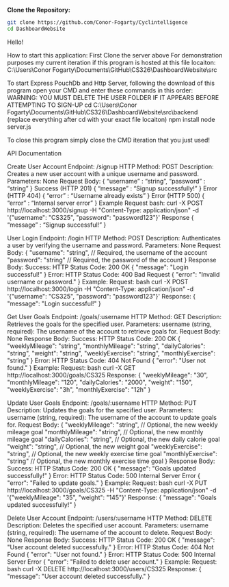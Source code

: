 **Clone the Repository:**
```sh
git clone https://github.com/Conor-Fogarty/Cyclintelligence
cd DashboardWebsite
```
Hello!

How to start this application:
First Clone the server above 
For demonstration purposes my current iteration if this program is hosted at this file locaiton: C:\Users\Conor Fogarty\Documents\GitHub\CS326\DashboardWebsite\src

To start Express PouchDb and Http Server, following the download of this program open your CMD and enter these commands in this order:
 WARNING: YOU MUST DELETE THE USER FOLDER IF IT APPEARS BEFORE ATTEMPTING TO SIGN-UP
cd C:\Users\Conor Fogarty\Documents\GitHub\CS326\DashboardWebsite\src\backend
(replace everything after cd with your exact file locaiton)
npm install
node server.js

To close this program simply close the CMD iteration that you just used!


API Documentation 

Create User Account
Endpoint: /signup
HTTP Method: POST
Description: Creates a new user account with a unique username and password.
Parameters: None
Request Body:
{
	“username” : “string”,
	“password” : “string”
}
Success (HTTP 201)
{
“message” : “Signup successfully!”
}
Error (HTTP 404)
{
“error” : “Username already exists”
}
Error (HTTP 500)
{
	“error” : “Internal server error”
}
Example 
Request 
bash: 
curl -X POST http://localhost:3000/signup -H "Content-Type: application/json" -d '{"username": "CS325", "password": "password123"}'
Response
{
	“message” : “Signup successful!”
}

User Login
Endpoint: /login
HTTP Method: POST
Description: Authenticates a user by verifying the username and password.
Parameters: None
Request Body:
{
  "username": "string",   // Required, the username of the account
  "password": "string"    // Required, the password of the account
}
Response Body:
Success:
HTTP Status Code: 200 OK
{
  "message": "Login successful!"
}
Error:
HTTP Status Code: 400 Bad Request
{
  "error": "Invalid username or password."
}
Example:
Request:
bash curl -X POST http://localhost:3000/login -H "Content-Type: application/json" -d '{"username": "CS325", "password": "password123"}'
Response:
{
  "message": "Login successful!"
}

Get User Goals
Endpoint: /goals/:username
HTTP Method: GET
Description: Retrieves the goals for the specified user.
Parameters:
username (string, required): The username of the account to retrieve goals for.
Request Body: None
Response Body:
Success:
HTTP Status Code: 200 OK
{
  "weeklyMileage": "string",
  "monthlyMileage": "string",
  "dailyCalories": "string",
  "weight": "string",
  "weeklyExercise": "string",
  "monthlyExercise": "string"
}
Error:
HTTP Status Code: 404 Not Found
{
  "error": "User not found."
}
Example:
Request:
bash curl -X GET http://localhost:3000/goals/CS325
Response:
{
  "weeklyMileage": "30",
  "monthlyMileage": "120",
  "dailyCalories": "2000",
  "weight": "150",
  "weeklyExercise": "3h",
  "monthlyExercise": "12h"
}


Update User Goals
Endpoint: /goals/:username
HTTP Method: PUT
Description: Updates the goals for the specified user.
Parameters:
username (string, required): The username of the account to update goals for.
Request Body:
{
  "weeklyMileage": "string",   // Optional, the new weekly mileage goal
  "monthlyMileage": "string",  // Optional, the new monthly mileage goal
  "dailyCalories": "string",   // Optional, the new daily calorie goal
  "weight": "string",          // Optional, the new weight goal
  "weeklyExercise": "string",  // Optional, the new weekly exercise time goal
  "monthlyExercise": "string"  // Optional, the new monthly exercise time goal
}
Response Body:
Success:
HTTP Status Code: 200 OK
{
  "message": "Goals updated successfully!"
}
Error:
HTTP Status Code: 500 Internal Server Error
{
  "error": "Failed to update goals."
}
Example:
Request:
bash
curl -X PUT http://localhost:3000/goals/CS325 -H "Content-Type: application/json" -d '{"weeklyMileage": "35", "weight": "145"}'
Response:
{
  "message": "Goals updated successfully!"
}


Delete User Account
Endpoint: /users/:username
HTTP Method: DELETE
Description: Deletes the specified user account.
Parameters:
username (string, required): The username of the account to delete.
Request Body: None
Response Body:
Success:
HTTP Status Code: 200 OK
{
  "message": "User account deleted successfully."
}
Error:
HTTP Status Code: 404 Not Found
{
  "error": "User not found."
}
Error:
HTTP Status Code: 500 Internal Server Error
{
  "error": "Failed to delete user account."
}
Example:
Request:
bash
curl -X DELETE http://localhost:3000/users/CS325
Response:
{
  "message": "User account deleted successfully."
}












